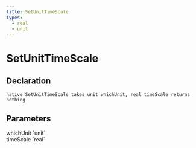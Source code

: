 ```yaml
---
title: SetUnitTimeScale
types:
  - real
  - unit
---
```


# SetUnitTimeScale

## Declaration

```
native SetUnitTimeScale takes unit whichUnit, real timeScale returns nothing
```

## Parameters
<dl>
  <dt>whichUnit `unit`</dt>
  <dd></dd>

  <dt>timeScale `real`</dt>
  <dd></dd>
</dl>